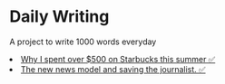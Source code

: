 # Daily Writing
A project to write 1000 words everyday
<li>
  <a href="https://www.tahadharamsi.com/strategy/why-i-spent-over-500-on-starbucks-this-summer/">Why I spent over $500 on Starbucks this summer ✅</a>
  <li>
  <a href="https://www.tahadharamsi.com/media/the-new-news-model-and-saving-the-journalist/">The new news model and saving the journalist. ✅</a>
